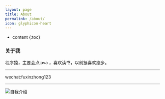 ```yaml
---
layout: page
title: About
permalink: /about/
icon: glyphicon-heart
---
```



* content
{:toc}


### 关于我
程序猿，主要会点java ，喜欢读书，以前挺喜欢跑步。


---

wechat:fuxinzhong123

---

![自我介绍](http://7xpuj1.com1.z0.glb.clouddn.com/8ae07e9b6ea85bf53a5b1404e912b848_r.jpg)

